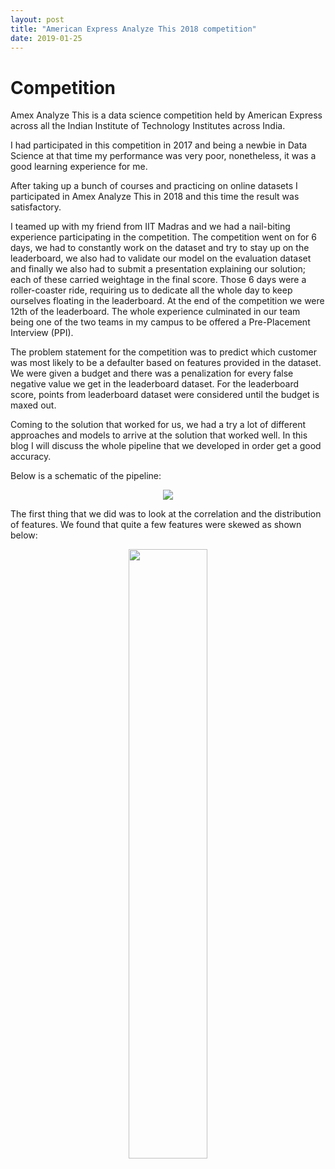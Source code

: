 ```yaml
---
layout: post
title: "American Express Analyze This 2018 competition"
date: 2019-01-25
---
```


# Competition

Amex Analyze This is a data science competition held by American Express across all the Indian Institute of Technology Institutes across India.

I had participated in this competition in 2017 and being a newbie in Data Science at that time my performance was very poor, nonetheless, it was a good learning experience for me.

After taking up a bunch of courses and practicing on online datasets I participated in Amex Analyze This in 2018 and this time the result was satisfactory.

I teamed up with my friend from IIT Madras and we had a nail-biting experience participating in the competition. The competition went on for 6 days, we had to constantly work on the dataset and try to stay up on the leaderboard, we also had to validate our model on the evaluation dataset and finally we also had to submit a presentation explaining our solution; each of these carried weightage in the final score. Those 6 days were a roller-coaster ride, requiring us to dedicate all the whole day to keep ourselves floating in the leaderboard. At the end of the competition we were 12th of the leaderboard. The whole experience culminated in our team being one of the two teams in my campus to be offered a Pre-Placement Interview (PPI).

The problem statement for the competition was to predict which customer was most likely to be a  defaulter based on features provided in the dataset. We were given a budget and there was a penalization for every false negative value we get in the leaderboard dataset. For the leaderboard score, points from leaderboard dataset were considered until the budget is maxed out.

Coming to the solution that worked for us, we had a try a lot of different approaches and models to arrive at the solution that worked well. In this blog I will discuss the whole pipeline that we developed in order get a good accuracy.

Below is a schematic of the pipeline:

<p align="center">
<img src="http://nkc-137.github.io/assets/Amex.jpg">
</p>

The first thing that we did was to look at the correlation and the distribution of features. We found that quite a few features were skewed as shown below:

<p align="center">
<img src="http://nkc-137.github.io/assets/before.png" width="50%">
</p>

<!-- $$x=y$$ -->
